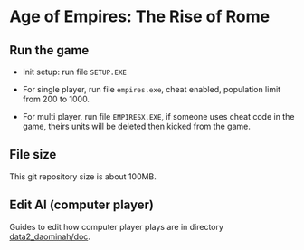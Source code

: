 # Age of Empires: The Rise of Rome

## Run the game

* Init setup: run file `SETUP.EXE`

* For single player, run file `empires.exe`, cheat enabled, population limit from 200 to 1000.

* For multi player, run file `EMPIRESX.EXE`, if someone uses cheat code in the game, theirs units will be deleted then kicked from the game.

## File size

This git repository size is about 100MB.

## Edit AI (computer player)

Guides to edit how computer player plays are in directory
[data2_daominah/doc](data2_daominah/doc/edit_computer_player.md).
